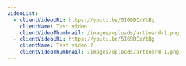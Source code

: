 ```yaml
---
videoList:
  - clientVideoURL: https://youtu.be/5I69DCxYbBg
    clientName: Test video
    clientVideoThumbnail: /images/uploads/artboard-1.png
  - clientVideoURL: https://youtu.be/5I69DCxYbBg
    clientName: Test video 2
    clientVideoThumbnail: /images/uploads/artboard-1.png
---
```

